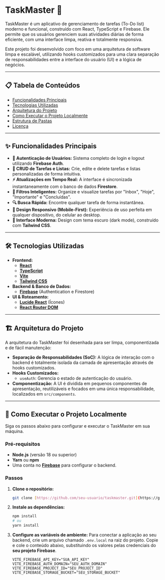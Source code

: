 # TaskMaster 🚀

TaskMaster é um aplicativo de gerenciamento de tarefas (To-Do list) moderno e funcional, construído com React, TypeScript e Firebase. Ele permite que os usuários gerenciem suas atividades diárias de forma eficiente, com uma interface limpa, reativa e totalmente responsiva.

Este projeto foi desenvolvido com foco em uma arquitetura de software limpa e escalável, utilizando hooks customizados para uma clara separação de responsabilidades entre a interface do usuário (UI) e a lógica de negócios.

---

## 📋 Tabela de Conteúdos

* [Funcionalidades Principais](#-funcionalidades-principais)
* [Tecnologias Utilizadas](#-tecnologias-utilizadas)
* [Arquitetura do Projeto](#-arquitetura-do-projeto)
* [Como Executar o Projeto Localmente](#-como-executar-o-projeto-localmente)
* [Estrutura de Pastas](#-estrutura-de-pastas)
* [Licença](#-licença)

---

## ✨ Funcionalidades Principais

* **🔐 Autenticação de Usuários:** Sistema completo de login e logout utilizando **Firebase Auth**.
* **📝 CRUD de Tarefas e Listas:** Crie, edite e delete tarefas e listas personalizadas de forma intuitiva.
* **⚡ Atualizações em Tempo Real:** A interface é sincronizada instantaneamente com o banco de dados **Firestore**.
* **📂 Filtros Inteligentes:** Organize e visualize tarefas por "Inbox", "Hoje", "Importante" e "Concluídas".
* **🔍 Busca Rápida:** Encontre qualquer tarefa de forma instantânea.
* **📱 Design Responsivo (Mobile-First):** Experiência de uso perfeita em qualquer dispositivo, do celular ao desktop.
* **🎨 Interface Moderna:** Design com tema escuro (dark mode), construído com **Tailwind CSS**.

---

## 🛠️ Tecnologias Utilizadas

* **Frontend:**
    * **[React](https://react.dev/)**
    * **[TypeScript](https://www.typescriptlang.org/)**
    * **[Vite](https://vitejs.dev/)**
    * **[Tailwind CSS](https://tailwindcss.com/)**
* **Backend & Banco de Dados:**
    * **[Firebase](https://firebase.google.com/)** (Authentication e Firestore)
* **UI & Roteamento:**
    * **[Lucide React](https://lucide.dev/)** (Ícones)
    * **[React Router DOM](https://reactrouter.com/)**

---

## 🏗️ Arquitetura do Projeto

A arquitetura do TaskMaster foi desenhada para ser limpa, componentizada e de fácil manutenção:

* **Separação de Responsabilidades (SoC):** A lógica de interação com o backend é totalmente isolada da camada de apresentação através de hooks customizados.
* **Hooks Customizados:**
    * `useAuth`: Gerencia o estado de autenticação do usuário.
* **Componentização:** A UI é dividida em pequenos componentes de apresentação, reutilizáveis e focados em uma única responsabilidade, localizados em `src/components`.

---

## 🚀 Como Executar o Projeto Localmente

Siga os passos abaixo para configurar e executar o TaskMaster em sua máquina.

### Pré-requisitos

* **Node.js** (versão 18 ou superior)
* **Yarn** ou **npm**
* Uma conta no **[Firebase](https://firebase.google.com/)** para configurar o backend.

### Passos

1.  **Clone o repositório:**
    ```bash
    git clone [https://github.com/seu-usuario/taskmaster.git](https://github.com/seu-usuario/taskmaster.git)
    ```

2.  **Instale as dependências:**
    ```bash
    npm install
    # ou
    yarn install
    ```

3.  **Configure as variáveis de ambiente:**
    Para conectar a aplicação ao seu backend, crie um arquivo chamado `.env.local` na raiz do projeto. Copie e cole o conteúdo abaixo, substituindo os valores pelas credenciais do **seu projeto Firebase**.

    ```.env.local
    VITE_FIREBASE_API_KEY="SUA_API_KEY"
    VITE_FIREBASE_AUTH_DOMAIN="SEU_AUTH_DOMAIN"
    VITE_FIREBASE_PROJECT_ID="SEU_PROJECT_ID"
    VITE_FIREBASE_STORAGE_BUCKET="SEU_STORAGE_BUCKET"
    